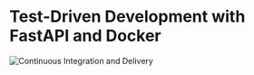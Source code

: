 # Test-Driven Development with FastAPI and Docker

![Continuous Integration and Delivery](https://github.com/kranthy09/serve-ml-model/workflows/Continuous%20Integration%20and%20Delivery/badge.svg?branch=main)
